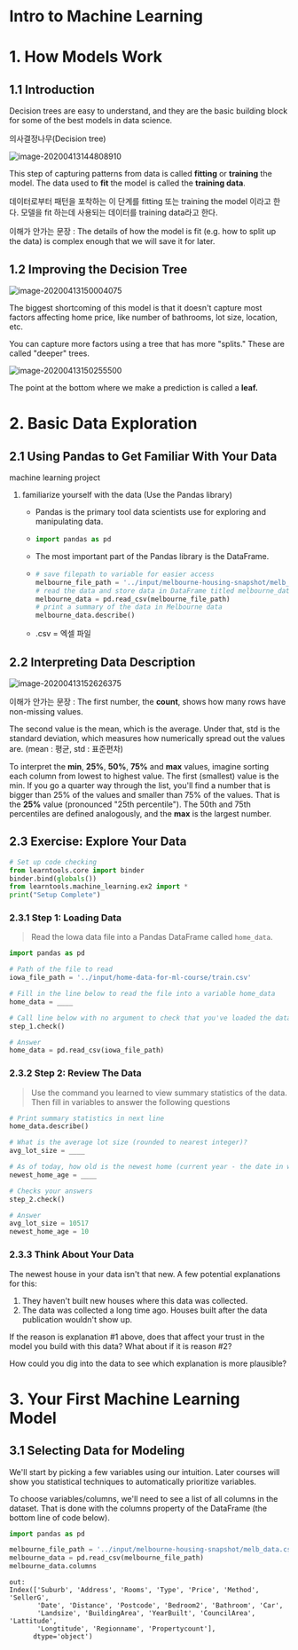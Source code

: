 # Intro to Machine Learning

# 1. How Models Work

## 1.1 Introduction

Decision trees are easy to understand, and they are the basic building block for some of the best models in data science.

의사결정나무(Decision tree)

![image-20200413144808910](image-20200413144808910.png)

This step of capturing patterns from data is called **fitting** or **training** the model. The data used to **fit** the model is called the **training data**.

데이터로부터 패턴을 포착하는 이 단계를 fitting 또는 training the model 이라고 한다. 모델을 fit 하는데 사용되는 데이터를 training data라고 한다.



이해가 안가는 문장 : The details of how the model is fit (e.g. how to split up the data) is complex enough that we will save it for later.



## 1.2 Improving the Decision Tree

![image-20200413150004075](image-20200413150004075.png)

The biggest shortcoming of this model is that it doesn't capture most factors affecting home price, like number of bathrooms, lot size, location, etc.

You can capture more factors using a tree that has more "splits." These are called "deeper" trees.

![image-20200413150255500](image-20200413150255500.png)

The point at the bottom where we make a prediction is called a **leaf.**



# 2. Basic Data Exploration

## 2.1 Using Pandas to Get Familiar With Your Data

machine learning project

1. familiarize yourself with the data (Use the Pandas library)

   - Pandas is the primary tool data scientists use for exploring and manipulating data.

   - ```python
     import pandas as pd
     ```

   - The most important part of the Pandas library is the DataFrame.

   - ```python
     # save filepath to variable for easier access
     melbourne_file_path = '../input/melbourne-housing-snapshot/melb_data.csv'
     # read the data and store data in DataFrame titled melbourne_data
     melbourne_data = pd.read_csv(melbourne_file_path) 
     # print a summary of the data in Melbourne data
     melbourne_data.describe()
     ```

   - .csv = 엑셀 파일



## 2.2 Interpreting Data Description

![image-20200413152626375](image-20200413152626375.png)

이해가 안가는 문장 : The first number, the **count**, shows how many rows have non-missing values.

The second value is the mean, which is the average. Under that, std is the standard deviation, which measures how numerically spread out the values are. (mean : 평균, std : 표준편차)

To interpret the **min**, **25%**, **50%**, **75%** and **max** values, imagine sorting each column from lowest to highest value. The first (smallest) value is the min. If you go a quarter way through the list, you'll find a number that is bigger than 25% of the values and smaller than 75% of the values. That is the **25%** value (pronounced "25th percentile"). The 50th and 75th percentiles are defined analogously, and the **max** is the largest number.



## 2.3 Exercise: Explore Your Data

```python
# Set up code checking
from learntools.core import binder
binder.bind(globals())
from learntools.machine_learning.ex2 import *
print("Setup Complete")
```



### 2.3.1 Step 1: Loading Data

> Read the Iowa data file into a Pandas DataFrame called `home_data`.

```python
import pandas as pd

# Path of the file to read
iowa_file_path = '../input/home-data-for-ml-course/train.csv'

# Fill in the line below to read the file into a variable home_data
home_data = ____

# Call line below with no argument to check that you've loaded the data correctly
step_1.check()
```

```python
# Answer
home_data = pd.read_csv(iowa_file_path)
```



### 2.3.2 Step 2: Review The Data

> Use the command you learned to view summary statistics of the data. Then fill in variables to answer the following questions

```python
# Print summary statistics in next line
home_data.describe()
```

```python
# What is the average lot size (rounded to nearest integer)?
avg_lot_size = ____

# As of today, how old is the newest home (current year - the date in which it was built)
newest_home_age = ____

# Checks your answers
step_2.check()
```

```python
# Answer
avg_lot_size = 10517
newest_home_age = 10
```



### 2.3.3 Think About Your Data

The newest house in your data isn't that new. A few potential explanations for this:

1. They haven't built new houses where this data was collected.
2. The data was collected a long time ago. Houses built after the data publication wouldn't show up.

If the reason is explanation #1 above, does that affect your trust in the model you build with this data? What about if it is reason #2?

How could you dig into the data to see which explanation is more plausible?





# 3. Your First Machine Learning Model

## 3.1 Selecting Data for Modeling

We'll start by picking a few variables using our intuition. Later courses will show you statistical techniques to automatically prioritize variables.

To choose variables/columns, we'll need to see a list of all columns in the dataset. That is done with the columns property of the DataFrame (the bottom line of code below).

```python
import pandas as pd

melbourne_file_path = '../input/melbourne-housing-snapshot/melb_data.csv'
melbourne_data = pd.read_csv(melbourne_file_path) 
melbourne_data.columns
```

```
out:
Index(['Suburb', 'Address', 'Rooms', 'Type', 'Price', 'Method', 'SellerG',
       'Date', 'Distance', 'Postcode', 'Bedroom2', 'Bathroom', 'Car',
       'Landsize', 'BuildingArea', 'YearBuilt', 'CouncilArea', 'Lattitude',
       'Longtitude', 'Regionname', 'Propertycount'],
      dtype='object')
```

